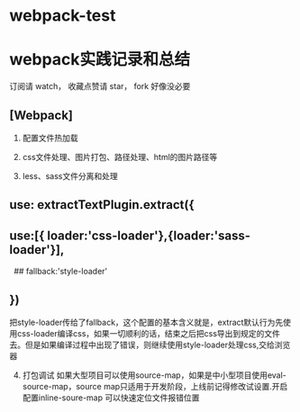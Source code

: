 # webpack-test
# webpack实践记录和总结

订阅请 watch， 收藏点赞请 star， fork 好像没必要
## [Webpack]
1. 配置文件热加载

2. css文件处理、图片打包、路径处理、html的图片路径等

3. less、sass文件分离和处理
 ## use: extractTextPlugin.extract({
 ##  use:[{ loader:'css-loader'},{loader:'sass-loader'}],
   ## fallback:'style-loader'
##  })

把style-loader传给了fallback，这个配置的基本含义就是，extract默认行为先使用css-loader编译css，如果一切顺利的话，结束之后把css导出到规定的文件去。但是如果编译过程中出现了错误，则继续使用style-loader处理css,交给浏览器

4. 打包调试
如果大型项目可以使用source-map，如果是中小型项目使用eval-source-map，source map只适用于开发阶段，上线前记得修改试设置.开启配置inline-soure-map 可以快速定位文件报错位置



